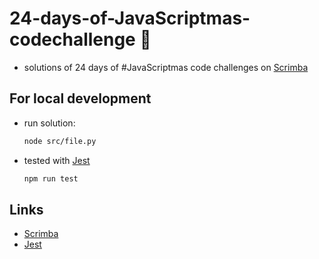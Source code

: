 # 24-days-of-JavaScriptmas-codechallenge 🎄

- solutions of 24 days of #JavaScriptmas code challenges on [Scrimba](https://scrimba.com/learn/adventcalendar?utm_source=newsletter&utm_medium=email&utm_campaign=javascriptmaslaunch)

## For local development

- run solution:

    ```bash
    node src/file.py
    ```

- tested with [Jest](https://jestjs.io/)
    
    ```bash
    npm run test
    ```

## Links
- [Scrimba](https://scrimba.com/learn/adventcalendar?utm_source=newsletter&utm_medium=email&utm_campaign=javascriptmaslaunch)
- [Jest](https://jestjs.io/)